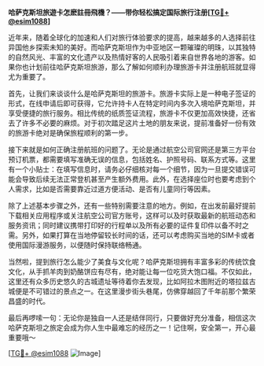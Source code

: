 **哈萨克斯坦旅遊卡怎麽註冊飛機？——带你轻松搞定国际旅行注册[[TG💪+ @esim1088](https://t.me/s/esim1088)]**

近年来，随着全球化的加速和人们对旅行体验要求的提高，越来越多的人选择前往异国他乡探索未知的美好。而哈萨克斯坦作为中亚地区一颗璀璨的明珠，以其独特的自然风光、丰富的文化遗产以及热情好客的人民吸引着来自世界各地的游客。如果你也计划前往哈萨克斯坦旅游，那么了解如何顺利办理旅游卡并注册航班就显得尤为重要了。

首先，让我们来谈谈什么是哈萨克斯坦的旅游卡。旅游卡实际上是一种电子签证的形式，在线申请后即可获得，它允许持卡人在特定时间内多次入境哈萨克斯坦，并享受便捷的旅行服务。相比传统的纸质签证流程，旅游卡不仅更加高效快捷，还省去了许多不必要的麻烦。对于初次踏足这片土地的朋友来说，提前准备好一份有效的旅游卡绝对是确保旅程顺利的第一步。

接下来就是如何正确注册航班的问题了。无论是通过航空公司官网还是第三方平台预订机票，都需要填写准确无误的信息，包括姓名、护照号码、联系方式等。这里有一个小贴士：在填写信息时，请务必仔细核对每一个细节，因为一旦提交错误可能会导致后续无法正常登机甚至产生额外费用。此外，在选择座位时也要考虑到个人需求，比如是否需要靠近过道方便活动、是否有儿童同行等因素。

除了上述基本步骤之外，还有一些特别需要注意的地方。例如，在出发前最好提前下载相关应用程序或关注航空公司官方账号，这样可以及时获取最新的航班动态和服务资讯；同时建议携带打印好的行程单以及所有必要的证件复印件以备不时之需。另外，如果打算在当地停留较长时间的话，还可以考虑购买当地的SIM卡或者使用国际漫游服务，以便随时保持联络畅通。

当然啦，提到旅行怎么能少了美食与文化呢？哈萨克斯坦拥有丰富多彩的传统饮食文化，从手抓羊肉到奶酪饼应有尽有，绝对能让每一位吃货大饱口福。不仅如此，这里还有众多历史悠久的古城遗址等待着你去发现，比如阿拉木图附近的塔拉兹古城便是不可错过的景点之一。在这里漫步街头巷尾，仿佛穿越回了千年前那个繁荣昌盛的时代。

最后再啰嗦一句：无论你是独自一人还是结伴同行，只要做好充分准备，相信这次哈萨克斯坦之旅定会成为你人生中最难忘的经历之一！记住啊，安全第一，开心最重要哦～

[[TG💪+ @esim1088](https://t.me/s/esim1088) ![Image](https://i.postimg.cc/4NQfJmqS/Snipaste-2025-05-13-00-14-12.png)]